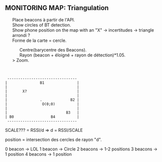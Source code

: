 ## MONITORING MAP: Triangulation
<ul>Place beacons à partir de l'API.</br>
Show circles of BT detection.</br>
Show phone position on the map with an "X" -> incertitudes -> triangle arrondi ?</br>
Forme de la carte = cercle.</br>
<ul>Centre(barycentre des Beacons).</br>
Rayon (beacon + éloigné + rayon de détection)*1.05.</br></ul>
> Zoom.</ul></br>

```
 --------------------------------
|               B1               |
|                                |
|       X?                       |
|                                |
|               .             B2 |
|                O(0;0)          |
|                                |
|                           B3   |
| B0                 B4          |
 --------------------------------
```

SCALE??? = RSSI/d
=> d = RSSI/SCALE

position = intersection des cercles de rayon "d".

0 beacon -> LOL
1 beacon -> Circle
2 beacons -> 1-2 positions
3 beacons -> 1 position
4 beacons -> 1 position

